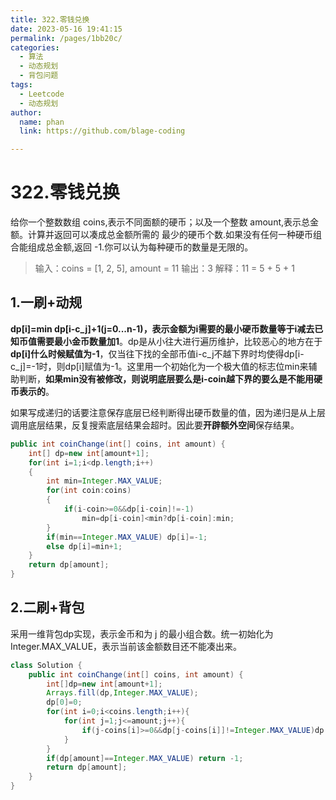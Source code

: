 ```yaml
---
title: 322.零钱兑换
date: 2023-05-16 19:41:15
permalink: /pages/1bb20c/
categories: 
  - 算法
  - 动态规划
  - 背包问题
tags: 
  - Leetcode
  - 动态规划
author: 
  name: phan
  link: https://github.com/blage-coding

---
```

# 322.零钱兑换

给你一个整数数组 coins,表示不同面额的硬币；以及一个整数 amount,表示总金额。计算并返回可以凑成总金额所需的 最少的硬币个数.如果没有任何一种硬币组合能组成总金额,返回 -1.你可以认为每种硬币的数量是无限的。

> 输入：coins = [1, 2, 5], amount = 11
> 输出：3 
> 解释：11 = 5 + 5 + 1

## 1.一刷+动规

**dp[i]=min dp[i-c_j]+1(j=0...n-1)，表示金额为i需要的最小硬币数量等于i减去已知币值需要最小金币数量加1**。dp是从小往大进行遍历维护，比较恶心的地方在于**dp[i]什么时候赋值为-1**，仅当往下找的全部币值i-c_j不越下界时均使得dp[i-c_j]=-1时，则dp[i]赋值为-1。这里用一个初始化为一个极大值的标志位min来辅助判断，**如果min没有被修改，则说明底层要么是i-coin越下界的要么是不能用硬币表示的**。

如果写成递归的话要注意保存底层已经判断得出硬币数量的值，因为递归是从上层调用底层结果，反复搜索底层结果会超时。因此要**开辟额外空间**保存结果。

```java
public int coinChange(int[] coins, int amount) {
    int[] dp=new int[amount+1];
    for(int i=1;i<dp.length;i++)
    {
        int min=Integer.MAX_VALUE;
        for(int coin:coins)
        {
            if(i-coin>=0&&dp[i-coin]!=-1)
                min=dp[i-coin]<min?dp[i-coin]:min;
        }
        if(min==Integer.MAX_VALUE) dp[i]=-1;
        else dp[i]=min+1;
    }
    return dp[amount];
}
```

## 2.二刷+背包

采用一维背包dp实现，表示金币和为 j 的最小组合数。统一初始化为Integer.MAX_VALUE，表示当前该金额数目还不能凑出来。

```java
class Solution {
    public int coinChange(int[] coins, int amount) {
        int[]dp=new int[amount+1];
        Arrays.fill(dp,Integer.MAX_VALUE);
        dp[0]=0;
        for(int i=0;i<coins.length;i++){
            for(int j=1;j<=amount;j++){
                if(j-coins[i]>=0&&dp[j-coins[i]]!=Integer.MAX_VALUE)dp[j]=Math.min(dp[j],dp[j-coins[i]]+1);
            }
        }
        if(dp[amount]==Integer.MAX_VALUE) return -1;
        return dp[amount];
    }
}
```

